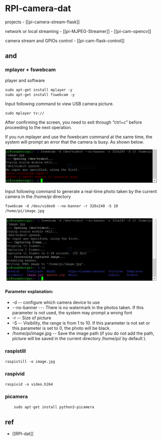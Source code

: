 
# RPI-camera-dat

projects - [[pi-camera-stream-flask]]

network or local streaming - [[pi-MJPEG-Streamer]] - [[pi-cam-opencv]]

camera stream and GPIOs control - [[pi-cam-flask-control]]



## and 

### mplayer + fswebcam

player and software 

    sudo apt-get install mplayer -y
    sudo apt-get install fswebcam -y

Input following command to view USB camera picture.

    sudo mplayer tv://

After confirming the screen, you need to exit through “ctrl+c” before proceeding to the next operation.

If you run mplayer and use the fswebcam command at the same time, the system will prompt an error that the camera is busy. As shown below.

![](2025-03-28-16-04-03.png)

Input following command to generate a real-time photo taken by the current camera in the /home/pi directory

    fswebcam -d /dev/video0 --no-banner -r 320x240 -S 10 /home/pi/image.jpg

![](2025-03-28-16-04-41.png)

#### Parameter explanation:

- -d -- configure which camera device to use
- --no-banner --- There is no watermark in the photos taken. If this parameter is not used, the system may prompt a wrong font
- -r -- Size of picture
- -S -- Visibility, the range is from 1 to 10. If this parameter is not set or this parameter is set to 0, the photo will be black.
- /home/pi/image.jpg -- Save the image path (if you do not add the path, picture will be saved in the current directory /home/pi/ by default ).

### raspistill

    raspistill -o image.jpg

### raspivid

    raspivid -o video.h264

### picamera
    
        sudo apt-get install python3-picamera




## ref 

- [[RPI-dat]]